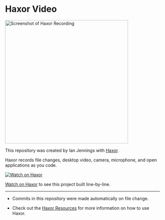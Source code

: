 # Haxor Video

<a href="http://localhost:1337/replay/eb416bab-760d-4565-aa39-11a78ed9a6d0"><img src="http://localhost:1337/replay/eb416bab-760d-4565-aa39-11a78ed9a6d0/screenshot" alt="Screenshot of Haxor Recording" width="400" /></a> 

This repository was created by Ian Jennings with [Haxor](http://localhost:1337).

Haxor records file changes, desktop video, camera, microphone, and open applications as you code.

<a href="http://localhost:1337/replay/eb416bab-760d-4565-aa39-11a78ed9a6d0"><img src="http://localhost:1337/images/watch-on-haxor.png" alt="Watch on Haxor" /></a> 

[Watch on Haxor](http://localhost:1337/replay/eb416bab-760d-4565-aa39-11a78ed9a6d0) to see this project built line-by-line.


---
* Commits in this repository were made automatically on file change.

* Check out the [Haxor Resources](http://localhost:1337) for more information on how to use Haxor.
